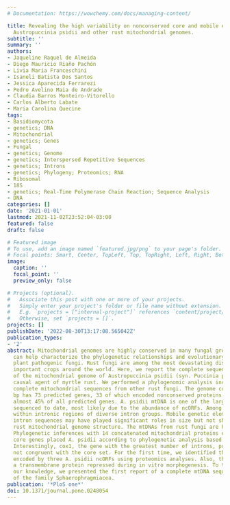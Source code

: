 ```yaml
---
# Documentation: https://wowchemy.com/docs/managing-content/

title: Revealing the high variability on nonconserved core and mobile elements of
  Austropuccinia psidii and other rust mitochondrial genomes.
subtitle: ''
summary: ''
authors:
- Jaqueline Raquel de Almeida
- Diego Mauricio Riaño Pachón
- Livia Maria Franceschini
- Isaneli Batista Dos Santos
- Jessica Aparecida Ferrarezi
- Pedro Avelino Maia de Andrade
- Claudia Barros Monteiro-Vitorello
- Carlos Alberto Labate
- Maria Carolina Quecine
tags:
- Basidiomycota
- genetics; DNA
- Mitochondrial
- genetics; Genes
- Fungal
- genetics; Genome
- genetics; Interspersed Repetitive Sequences
- genetics; Introns
- genetics; Phylogeny; Proteomics; RNA
- Ribosomal
- 18S
- genetics; Real-Time Polymerase Chain Reaction; Sequence Analysis
- DNA
categories: []
date: '2021-01-01'
lastmod: 2021-11-02T23:52:04-03:00
featured: false
draft: false

# Featured image
# To use, add an image named `featured.jpg/png` to your page's folder.
# Focal points: Smart, Center, TopLeft, Top, TopRight, Left, Right, BottomLeft, Bottom, BottomRight.
image:
  caption: ''
  focal_point: ''
  preview_only: false

# Projects (optional).
#   Associate this post with one or more of your projects.
#   Simply enter your project's folder or file name without extension.
#   E.g. `projects = ["internal-project"]` references `content/project/deep-learning/index.md`.
#   Otherwise, set `projects = []`.
projects: []
publishDate: '2022-08-30T13:17:08.565042Z'
publication_types:
- '2'
abstract: Mitochondrial genomes are highly conserved in many fungal groups, and they
  can help characterize the phylogenetic relationships and evolutionary biology of
  plant pathogenic fungi. Rust fungi are among the most devastating diseases for economically
  important crops around the world. Here, we report the complete sequence and annotation
  of the mitochondrial genome of Austropuccinia psidii (syn. Puccinia psidii), the
  causal agent of myrtle rust. We performed a phylogenomic analysis including the
  complete mitochondrial sequences from other rust fungi. The genome composed of 93.299
  bp has 73 predicted genes, 33 of which encoded nonconserved proteins (ncORFs), representing
  almost 45% of all predicted genes. A. psidii mtDNA is one of the largest rust mtDNA
  sequenced to date, most likely due to the abundance of ncORFs. Among them, 33% were
  within intronic regions of diverse intron groups. Mobile genetic elements invading
  intron sequences may have played significant roles in size but not shaping of the
  rust mitochondrial genome structure. The mtDNAs from rust fungi are highly syntenic.
  Phylogenetic inferences with 14 concatenated mitochondrial proteins encoded by the
  core genes placed A. psidii according to phylogenetic analysis based on 18S rDNA.
  Interestingly, cox1, the gene with the greatest number of introns, provided phylogenies
  not congruent with the core set. For the first time, we identified the proteins
  encoded by three A. psidii ncORFs using proteomics analyses. Also, the orf208 encoded
  a transmembrane protein repressed during in vitro morphogenesis. To the best of
  our knowledge, we presented the first report of a complete mtDNA sequence of a member
  of the family Sphaerophragmiacea.
publication: '*PloS one*'
doi: 10.1371/journal.pone.0248054
---
```

